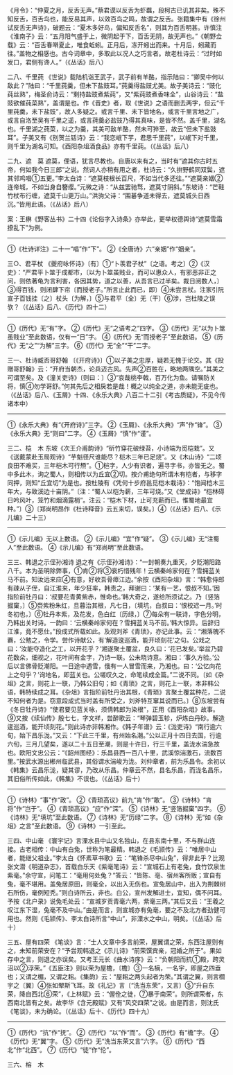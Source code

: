 <!-- { "loadSidebar": true } -->
《月令》：“仲夏之月，反舌无声。”蔡君谟以反舌为虾蠚，段柯古已讥其非矣。殊不知反舌，百舌鸟也，能反易其声，以效百鸟之鸣，故谓之反舌。张籍集中有《徐州试反舌无声诗》，破题云：“夏木多好鸟，偏知反舌名”，则其为百舌明甚。许慎注《淮南子》云：“五月阳气盛于上，微阴起于下，百舌无阴，故无声也。”《朝野佥载》云：“百舌春啭夏止，唯食蚯蚓。正月后，冻开蚓出而来。十月后，蚓藏而往。”盖物之相感也。古今词章中，多取此以况人之巧言者。故老杜诗云：“过时如发口，君侧有谗人。”（《丛话》后八）

二八、千里莼
《世说》载陆机诣王武子，武子前有羊酪，指示陆曰：“卿吴中何以敌此？”陆曰：“千里莼羹，但未下盐豉耳。”莼羹得盐豉尤美。故子美诗云：“豉化莼丝熟”，梅圣俞诗云：“剩持盐豉煮紫莼”，又“紫莼豉煮香味全”，山谷诗云：“盐豉欲催莼菜熟”，盖谓是也。作《晋史》者，取《世说》之语而删去两字，但云“千里莼羹，未下盐豉”，故人多疑之。或言千里、未下皆地名，或言千里言地之广，或言自洛至吴有千里之遥，或言莼羹必盐豉乃得其真味，是皆不然。盖千里，湖名也。千里湖之莼菜，以之为羹，其美可敌羊酪，然未可猝至，故云“但未下盐豉耳”。子美又有《别贺兰铦诗》云：“我恋岷下芋，君思千里莼”，以岷下对千里，则千里为湖名可知。《酉阳杂俎酒食品》亦有千里莼。（《丛话》后八）

二九、遮　莫
遮莫，俚语，犹言尽教也。自唐以来有之，当时有“遮其你古时五帝，何如我今日三郎”之说。然词人亦稍有用之者，杜诗云：“久拚野鹤同双鬓，遮其邻鸡唱①五更。”李太白诗：“遮莫枝根长百尺，不如当代多还往。”“遮莫亲姻②连帝城，不如当身自簪缨。”元微之诗：“从兹罢驰骛，遮莫寸阴斜。”东坡诗：“芒鞋竹杖布行缠，遮莫千山更万山。”洪驹父诗：“围碁争道未得去，遮莫城头日西沉。”皆用此语。（《丛话》后八）

案：王楙《野客丛书》二十四《论俗字入诗条》亦举此，更举权德舆诗“遮莫雪霜撩乱下”为例。

----------------
①《杜诗详注》二十一“唱”作“下”。
②《全唐诗》六“亲姻”作“姻亲”。

三○、君平杖
《夔府咏怀诗》〔有〕①“卜羡君子杖”〔之语。考之〕②《汉史》：“严君平卜筮于成都市，〔以为卜筮虽贱业，而可以惠众人，有邪恶非正之问，则依著龟为言利害，各因其势，道之以善，从吾言已过半矣。裁日阅数人，〕③得百钱，则闭肆下帘〔而授老子。”所言止此而已，即〕④未尝言杖。注家引阮宣子百钱挂〔之〕杖头〔为解，〕⑤与君平〔全〕无〔干〕⑥涉，岂杜陵之误欤？（《丛话》后八、《历代》四十二）

----------------
①《历代》无“有”字。
②《历代》无“之语考之“四字。
③《历代》无“以为卜筮虽贱业”至此数语，仅有一“日”字。
④《历代》无“而授老子”至此数语。
⑤《历代》无“之”“为解”三字。
⑥《历代》无“全”“干”二字。

三一、杜诗臧否哥舒翰
〔《开府诗》〕①以子美之忠厚，疑若无愧于论交。其《投赠哥舒翰》云：“开府当朝杰，论兵迈古风。先声②百胜在，略地两隅空。”其美之可谓至矣。及《潼关吏诗》〔则曰：〕③“哀哉桃李戟，百万化为鱼。请嘱防关将，慎④勿学哥舒。”何其先后之相戾若是哉！概之以纯全之道，亦未能无疵也。（《丛话》后八、《玉屑》十四、《永乐大典》八百二十二引《考古质疑》，不见今传诸本中）

----------------
①《永乐大典》有“《开府诗》”三字。
②《玉屑》、《永乐大典》“声”作“锋”。
③《永乐大典》无“则曰”二字。
④《玉屑》“慎”作“谨”。

三二、桤　木
东坡《次王介甫韵诗》“斫竹穿花破绿苔，小诗端为觅桤栽”。又《送戴蒙赴玉局观诗》“芋魁径尺谁能尽？桤木三年已足烧”。又《木山诗》“二顷良田不难买，三年桤木可行槱”。①桤字，人少有识者，遍寻字书，亦皆无之。蜀中多此木，询之蜀人，则相传以为丘宜②切。按介甫绝句所谓木有桤者，与移字同押，则知“丘宜切”为是也。按杜陵有《凭何十步府邕觅桤木栽诗》：“饱闻桤木三年大，与致溪边十亩阴。”〔注：“蜀人以桤为薪，三年可烧。”又《堂成诗》“桤林碍日吟风叶，笼竹和烟滴露梢”。注云：“桤木下材，止可充薪而已。惟蜀地最宜种。”〕③〔郑尚明昂作《杜诗释音》云五来切，误矣。〕④（《丛话》后八、《示儿编》二十三）

----------------
①《示儿编》无以上数语。
②《示儿编》“宜”作“疑”。
③《示儿编》无“注蜀人”至此数语。
④《示儿编》有“郑尚明”至此数语。

三三、韩退之示侄孙湘诗
退之有《示侄孙湘诗》：“一封朝奏九重天，夕贬潮阳路八千。本为圣明除弊事，①肯②将③衰朽惜残年！云横秦岭家何在？雪拥蓝关马不前。知汝远来应④有意，好收吾骨瘴江边。”余按《酉阳杂俎》言：“韩愈侍郎有疎从子侄，自江淮来，年少狂率，韩责之，拜谢曰：‘某有一艺，恨叔不知。’因指阶前牡丹曰：‘叔要花青黄紫赤，惟命也。’韩大奇之，遂给所须试之。乃〔竖箔掘窠，〕⑤赍紫粉朱红，旦暮治其根，凡七日，〔填坑，白叔曰：‘恨校迟一月。’时冬初也，〕⑥牡丹本紫，及花发，色白红〔历绿，〕⑦每朵有一联诗，字色分明，乃韩出关时诗。一韵曰：‘云横秦岭家何在？雪拥蓝关马不前。’韩大惊异。后辞归江淮，竟不愿仕。”段成式所载如此。及观刘斧《青琐》，亦记此事。云：“湘落魄不覉，公勉之，令学。尝作诗献公，有‘解造逡巡酒，能开顷刻花’之句。公戏之曰：‘汝能夺造化之工，以开花乎？’湘遂聚土覆盆，良久曰：‘花已发矣。’举盆乃碧花数朵，细视之，花叶间有金字，乃诗一联。公未晓诗意。湘曰：‘事久方验。’公后以言佛骨贬潮阳。一日途中遇雪，俄有一人冒雪而来，乃湘也。曰：‘公忆向花上之句乎？’询地名，即蓝关也。公嗟叹久之，命笔续成全篇。”二说不同。〔如《杂俎》之言，则花上一联，乃韩公旧句；如《青琐》之言，则花上一联，本非韩公语，韩特续成之耳。《杂俎》言指阶前牡丹治其根，《青琐》言聚土覆盆种花，二说不知何者为是。窃意段成式当时盖有所受之，刘斧特互窜其说而已。〕⑧东坡尝有《冬日牡丹诗》“使君要见蓝关咏，须倩韩郎为染根”，正用《酉阳杂俎》故事。⑨又按《续仙传》殷七七，字文祥，尝醉歌云：“琴弹碧玉轸，炉炼白丹砂。解造逡巡酒，能开顷刻花。”则此诗亦非韩湘作。《韩子年谱》云：《泷吏诗》“南行逾六旬，始下昌乐泷。”又云：“下此三千里，有州始名潮。”公以正月十四日去国，行逾六旬，三月几望矣，遂以二十五日至潮，则是十许日，行三千里，盖泷水湍急故也。欧阳文忠公云：“《韶州图经》：乐昌县西一百八十里，武溪惊湍激石，流数百里。”按武水源出郴州临武县，其俗谓水湍峻为泷。刘仲章者，前为乐昌令。余初以《韩集》云昌乐泷，疑其谬，乃改从乐昌。仲章云不然，县名乐昌，而泷名昌乐，其旧俗所传如此，《韩集》不误也。（《丛话》后十）

----------------
①《诗林》“事”作“政”。
②《青琐高议》前九“肯”作“敢”。
③《诗林》“肯将”作“岂于”。
④《青琐高议》“应”作“深”。
⑤《诗林》无“竖箔掘窠”四字。
⑥《诗林》无“填坑”至此数语。
⑦《诗林》无“历绿”二字。
⑧《诗林》无“如《杂俎》之言”至此数语。
⑨《诗林》一引至此。

三四、中山毫
《寰宇记》言溧水县中山又名独山，在县东南十里，不与群山连接。古老相传：中山有白兔，世称为笔最精。韩退之《毛颕传》云：“唯居中山者，能继父祖业。”李太白《怀素草书歌》云：“笔锋杀尽中山兔”，得非此乎？比观张文潜《明道杂志》，首载白乐天《紫毫笔诗》云：“宣城石上有老兔，食竹饮泉生紫毫。”余守宣，问笔工：“毫用何处兔？”答云：“皆陈、亳、宿州客所贩；宣自有兔，毫不堪用。盖兔居原田，则毫全，以出入无伤也。宣兔居山中，出入为荆棘树石所伤，毫例短秃。”则白诗所云，非也。白公，宣州发解进士，宜知，偶不问耳。予按《北户录》说兔毛处云：“宣城岁贡青毫六两，紫毫三两。”其后又云：“王羲之叹江东下湿，兔毫不及中山。”由是而言，则宣城亦有兔毫，要之不及北方者劲健可用也。然则《毛颕传》、李太白诗所言“中山”，非溧水之中山，明矣。（《丛话》后十）

三五、屋有四荣
《笔谈》言：“士人文章中多言前荣，屋翼谓之荣，东西注屋则有之，未知前荣安在？”予尝观韩退之《示儿诗》“前荣馔宾亲，冠婚之所于”。果如存中之言，则退之亦误矣。又考王元长《曲水诗序》云：“负朝阳而抗①殿，跨灵沼以②浮荣。”《五臣注》则以荣为屋檐，〔檐〕③一名樀，一名宇，即屋之四垂也；又谓之楣，又谓之耜。《集韵》云：“屋耜之两头起者为荣。”其谓之翼，则言櫩宇之〔翼〕④张如翚斯飞耳。故《礼记》言〔“洗当东荣”，又言〕⑤“升自东荣，降自西北⑥荣”，《上林赋》云：“偓佺之徒，⑦暴于南荣”。则所谓荣者，东西南北皆有之矣。故李华《含元殿赋》又有“风交四荣”之说。由是而言，则沈氏《笔谈》，未为确论。（《丛话》后十、《历代》四十九）

----------------
①《历代》“抗”作“抚”。
②《历代》“以”作“而”。
③《历代》有“檐”字。
④《历代》无“翼”字。
⑤《历代》无“洗当东荣又言”六字。
⑥《历代》“西北”作“北西”。
⑦《历代》“徒“作“伦”。

三六、榕　木
